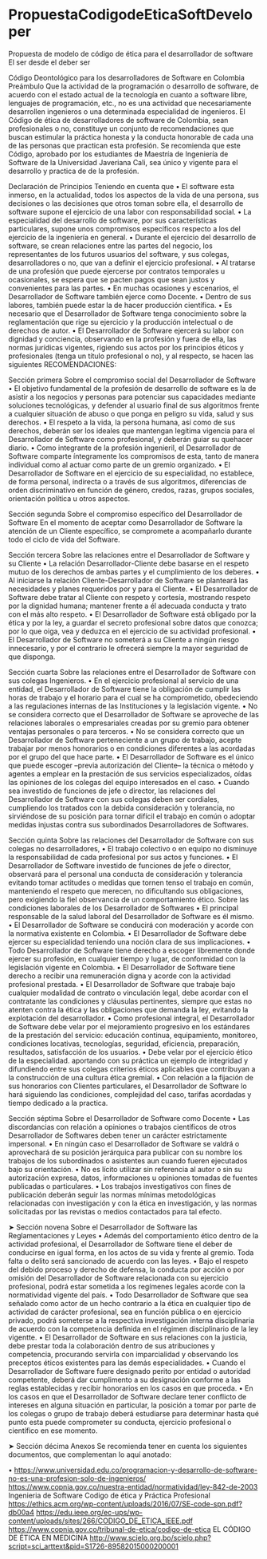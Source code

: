 # PropuestaCodigodeEticaSoftDeveloper
Propuesta de modelo de código de ética para el desarrollador de software 
El ser desde el deber ser


Código Deontológico
para los desarrolladores de Software en Colombia
Preámbulo
Que la actividad de la programación o desarrollo de software, de acuerdo con el estado actual de la tecnología en cuanto a software libre, lenguajes de programación,
etc., no es una actividad que necesariamente desarrollen ingenieros o una determinada especialidad de ingenieros. 
El Código de ética de desarrolladores de software de Colombia, sean profesionales o no, constituye un conjunto de recomendaciones que buscan estimular la práctica 
honesta y la conducta honorable de cada una de las personas que practican esta profesión.
Se recomienda que este Código, aprobado por los estudiantes de Maestría de Ingeniería de Software de la Universidad Javeriana Cali, sea único y vigente para el 
desarrollo y practica de de la profesión.

Declaración de Principios
Teniendo en cuenta que
•	El software esta inmerso, en la actualidad, todos los aspectos de la vida de una persona, sus decisiones o las decisiones que otros toman sobre ella, el desarrollo
  de software supone el ejercicio de una labor con responsabilidad social.
•	La especialidad del desarrollo de software, por sus características particulares, supone unos compromisos específicos respecto a los del ejercicio de la ingeniería
  en general.
•	Durante el ejercicio del desarrollo de software, se crean relaciones entre las partes del negocio, los representantes de los futuros usuarios del software, y sus 
  colegas, desarrolladores o no, que van a definir el ejercicio profesional.
•	Al tratarse de una profesión que puede ejercerse por contratos temporales u ocasionales, se espera que se pacten pagos que sean justos y convenientes para las
  partes.
•	En muchas ocasiones y escenarios, el Desarrollador de Software también ejerce como Docente.
•	Dentro de sus labores, también puede estar la de hacer producción científica.
•	Es necesario que el Desarrollador de Software tenga conocimiento sobre la reglamentación que rige su ejercicio y la producción intelectual o de derechos de autor.
• El Desarrollador de Software ejercerá su labor con dignidad y conciencia, observando en la profesión y fuera de ella, las normas jurídicas vigentes, rigiendo sus 
  actos por los principios éticos y profesionales (tenga un título profesional o no), y al respecto, se hacen las siguientes RECOMENDACIONES:

Sección primera
Sobre el compromiso social del Desarrollador de Software
•	El objetivo fundamental de la profesión de desarrollo de software es la de asistir a los negocios y personas para potenciar sus capacidades mediante soluciones 
  tecnológicas, y defender al usuario final de sus algoritmos frente a cualquier situación de abuso o que ponga en peligro su vida, salud y sus derechos.
•	El respeto a la vida, la persona humana, así como de sus derechos, deberán ser los ideales que mantengan legítima vigencia para el Desarrollador de Software como 
  profesional, y deberán guiar su quehacer diario.
•	Como integrante de la profesión ingenieril, el Desarrollador de Software comparte íntegramente los compromisos de esta, tanto de manera individual como al actuar 
  como parte de un gremio organizado.
•	El Desarrollador de Software en el ejercicio de su especialidad, no establece, de forma personal, indirecta o a través de sus algoritmos, diferencias de orden 
  discriminativo en función de género, credos, razas, grupos sociales, orientación política u otros aspectos.

Sección segunda
Sobre el compromiso específico del Desarrollador de Software
En el momento de aceptar como Desarrollador de Software la atención de un Cliente específico, se compromete a acompañarlo durante todo el ciclo de vida del Software.

Sección tercera
Sobre las relaciones entre el Desarrollador de Software y su Cliente
•	La relación Desarrollador-Cliente debe basarse en el respeto mutuo de los derechos de ambas partes y el cumplimiento de los deberes.
•	Al iniciarse la relación Cliente-Desarrollador de Software se planteará las necesidades y planes requeridos por y para el Cliente.
•	El Desarrollador de Software debe tratar al Cliente con respeto y cortesía, mostrando respeto por la dignidad humana; mantener frente a él adecuada conducta y trato con 
  el más alto respeto.
•	El Desarrollador de Software está obligado por la ética y por la ley, a guardar el secreto profesional sobre datos que conozca; por lo que oiga, vea y deduzca en
  el ejercicio de su actividad profesional. 
•	El Desarrollador de Software no someterá a su Cliente a ningún riesgo innecesario, y por el contrario le ofrecerá siempre la mayor seguridad de que disponga.

Sección cuarta
Sobre las relaciones entre el Desarrollador de Software con sus colegas Ingenieros.
•	En el ejercicio profesional al servicio de una entidad, el Desarrollador de Software tiene la obligación de cumplir las horas de trabajo y el horario para el cual 
  se ha comprometido, obedeciendo a las regulaciones internas de las Instituciones y la legislación vigente.
•	No se considera correcto que el Desarrollador de Software se aproveche de las relaciones laborales o empresariales creadas por su gremio para obtener ventajas 
  personales o para terceros.
•	No se considera correcto que un Desarrollador de Software perteneciente a un grupo de trabajo, acepte trabajar por menos honorarios o en condiciones diferentes 
  a las acordadas por el grupo del que hace parte.
•	El Desarrollador de Software es el único que puede escoger –previa autorización del Cliente– la técnica o método y agentes a emplear en la prestación de sus 
  servicios especializados, oídas las opiniones de los colegas del equipo interesados en el caso.
•	Cuando sea investido de funciones de jefe o director, las relaciones del Desarrollador de Software con sus colegas deben ser cordiales, cumpliendo los tratados con 
  la debida consideración y tolerancia, no sirviéndose de su posición para tornar difícil el trabajo en común o adoptar medidas injustas contra sus subordinados 
  Desarrolladores de Softwares.

Sección quinta
Sobre las relaciones del Desarrollador de Software con sus colegas no desarrolladores,
•	El trabajo colectivo o en equipo no disminuye la responsabilidad de cada profesional por sus actos y funciones.
•	El Desarrollador de Software investido de funciones de jefe o director, observará para el personal una conducta de consideración y tolerancia evitando tomar 
  actitudes o medidas que tornen tenso el trabajo en común, manteniendo el respeto que merecen, no dificultando sus obligaciones, pero exigiendo la fiel observancia
  de un comportamiento ético.
Sobre las condiciones laborales de los Desarrollador de Softwares
•	El principal responsable de la salud laboral del Desarrollador de Software es él mismo.
•	El Desarrollador de Software se conducirá con moderación y acorde con la normativa existente en Colombia.
•	El Desarrollador de Software debe ejercer su especialidad teniendo una noción clara de sus implicaciones.
•	Todo Desarrollador de Software tiene derecho a escoger libremente donde ejercer su profesión, en cualquier tiempo y lugar, de conformidad con la legislación 
  vigente en Colombia.
•	El Desarrollador de Software tiene derecho a recibir una remuneración digna y acorde con la actividad profesional prestada.
•	El Desarrollador de Software que trabaje bajo cualquier modalidad de contrato o vinculación legal, debe acordar con el contratante las condiciones y cláusulas 
  pertinentes, siempre que estas no atenten contra la ética y las obligaciones que demanda la ley, evitando la explotación del desarrollador.
•	Como profesional integral, el Desarrollador de Software debe velar por el mejoramiento progresivo en los estándares de la prestación del servicio: educación
  continua, equipamiento, monitoreo, condiciones locativas, tecnologías, seguridad, eficiencia, preparación, resultados, satisfacción de los usuarios.
•	Debe velar por el ejercicio ético de la especialidad. aportando con su práctica un ejemplo de integridad y difundiendo entre sus colegas criterios éticos 
  aplicables que contribuyan a la construcción de una cultura ética gremial.
•	Con relación a la fijación de sus honorarios con Clientes particulares, el Desarrollador de Software lo hará siguiendo las condiciones, complejidad del caso, 
  tarifas acordadas y tiempo dedicado a la practica.

Sección séptima
Sobre el Desarrollador de Software como Docente
•	Las discordancias con relación a opiniones o trabajos científicos de otros Desarrollador de Softwares deben tener un carácter estrictamente impersonal.
•	En ningún caso el Desarrollador de Software se valdrá o aprovechará de su posición jerárquica para publicar con su nombre los trabajos de los subordinados
  o asistentes aun cuando fueren ejecutados bajo su orientación.
•	No es lícito utilizar sin referencia al autor o sin su autorización expresa, datos, informaciones u opiniones tomadas de fuentes publicadas o particulares.
•	Los trabajos investigativos con fines de publicación deberán seguir las normas mínimas metodológicas relacionadas con investigación y con la ética en investigación,
  y las normas solicitadas por las revistas o medios contactados para tal efecto.

➤ Sección novena
Sobre el Desarrollador de Software las Reglamentaciones y Leyes
•	Además del comportamiento ético dentro de la actividad profesional, el Desarrollador de Software tiene el deber de conducirse en igual forma, en los actos de su 
  vida y frente al gremio. Toda falta o delito será sancionado de acuerdo con las leyes.
•	Bajo el respeto del debido proceso y derecho de defensa, la conducta por acción o por omisión del Desarrollador de Software relacionada con su ejercicio 
  profesional, podrá estar sometida a los regímenes legales acorde con la normatividad vigente del país.
•	Todo Desarrollador de Software que sea señalado como actor de un hecho contrario a la ética en cualquier tipo de actividad de carácter profesional, 
  sea en función pública o en ejercicio privado, podrá someterse a la respectiva investigación interna disciplinaria de acuerdo con la competencia definida en el 
  régimen disciplinario de la ley vigentte.
•	El Desarrollador de Software en sus relaciones con la justicia, debe prestar toda la colaboración dentro de sus atribuciones y competencia, procurando servirla 
  con imparcialidad y observando los preceptos éticos existentes para las demás especialidades.
•	Cuando el Desarrollador de Software fuere designado perito por entidad o autoridad competente, deberá dar cumplimento a su designación conforme a las reglas 
  establecidas y recibir honorarios en los casos en que proceda.
•	En los casos en que el Desarrollador de Software declare tener conflicto de intereses en alguna situación en particular, la posición a tomar por parte de los 
colegas o grupo de trabajo deberá estudiarse para determinar hasta qué punto esta puede comprometer su conducta, ejercicio profesional o científico en ese momento.

➤ Sección décima
Anexos
Se recomienda tener en cuenta los siguientes documentos, que complementan lo aquí anotado:

•	https://www.universidad.edu.co/programacion-y-desarrollo-de-software-no-es-una-profesion-solo-de-ingenieros/
https://www.copnia.gov.co/nuestra-entidad/normatividad/ley-842-de-2003
Ingenieria de Software Codigo de ética y Práctica Profesional  https://ethics.acm.org/wp-content/uploads/2016/07/SE-code-spn.pdf?db00a4
https://edu.ieee.org/ec-ups/wp-content/uploads/sites/266/CODIGO_DE_ETICA_IEEE.pdf
https://www.copnia.gov.co/tribunal-de-etica/codigo-de-etica
EL CÓDIGO DE ÉTICA EN MEDICINA http://www.scielo.org.bo/scielo.php?script=sci_arttext&pid=S1726-89582015000200001
